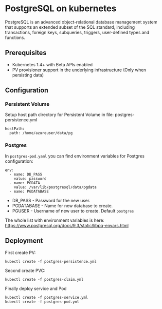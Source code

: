 # PostgreSQL on kubernetes
PostgreSQL is an advanced object-relational database management system that supports an extended subset of the SQL standard, including transactions, foreign keys, subqueries, triggers, user-defined types and functions.

## Prerequisites

* Kubernetes 1.4+ with Beta APIs enabled
* PV provisioner support in the underlying infrastructure (Only when persisting data)

## Configuration
### Persistent Volume
Setup host path directory for Persistent Volume in file:
postgres-persistence.yml
```
hostPath:
  path: /home/azureuser/data/pg
```
### Postgres
In `postgres-pod.yaml` you can find environment variables for Postgres configuration:

```
env:
  - name: DB_PASS
    value: password
  - name: PGDATA
    value: /var/lib/postgresql/data/pgdata
  - name: PGDATABASE
```

* DB_PASS - Password for the new user.
* PGDATABASE - Name for new database to create.
* PGUSER - Username of new user to create. Default `postgres`

The whole list with environment variables is here: https://www.postgresql.org/docs/9.3/static/libpq-envars.html

## Deployment

First create PV:

```
kubectl create -f postgres-persistence.yml
```

Second create PVC:

```
kubectl create -f postgres-claim.yml
```

Finally deploy service and Pod

```
kubectl create -f postgres-service.yml
kubectl create -f postgres-pod.yml

```
